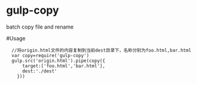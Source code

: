 # gulp-copy
batch copy file and rename

#Usage
```
  //将origin.html文件的内容复制到当前dest目录下，名称分别为foo.html,bar.html
  var copy=require('gulp-copy')
  gulp.src('origin.html').pipe(copy({
  	  target:['foo.html','bar.html'],  
  	  dest:'./dest'
  	}))
```
